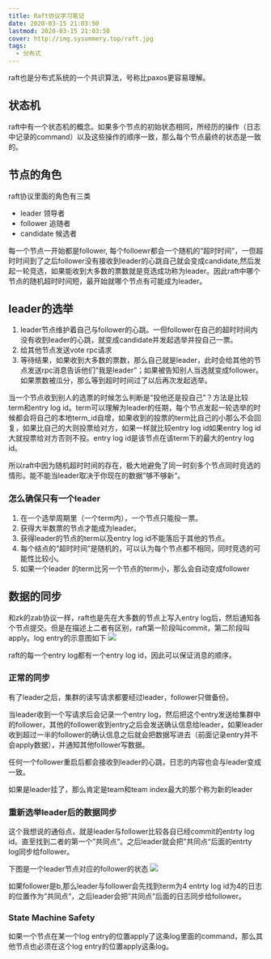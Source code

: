 ```yaml
---
title: Raft协议学习笔记
date: 2020-03-15 21:03:50
lastmod: 2020-03-15 21:03:50
cover: http://img.sysummery.top/raft.jpg
tags:
  - 分布式
---
```

raft也是分布式系统的一个共识算法，号称比paxos更容易理解。
<!--more-->
## 状态机
raft中有一个状态机的概念。如果多个节点的初始状态相同，所经历的操作（日志中记录的command）以及这些操作的顺序一致，那么每个节点最终的状态是一致的。

## 节点的角色
raft协议里面的角色有三类

* leader 领导者
* follower 追随者
* candidate 候选者

每一个节点一开始都是follower, 每个folloewr都会一个随机的“超时时间”，一但超时时间到了之后follower没有接收到leader的心跳自己就会变成candidate,然后发起一轮竞选，如果能收到大多数的票数就是竞选成功称为leader。因此raft中哪个节点的随机超时时间短，最开始就哪个节点有可能成为leader。

## leader的选举
1. leader节点维护着自己与follower的心跳。一但follower在自己的超时时间内没有收到leader的心跳，就变成candidate并发起选举并投自己一票。
2. 给其他节点发送vote rpc请求
3. 等待结果，如果收到大多数的票数，那么自己就是leader，此时会给其他的节点发送rpc消息告诉他们“我是leader”；如果被告知别人当选就变成follower。如果票数被瓜分，那么等到超时时间过了以后再次发起选举。

当一个节点收到别人的选票的时候怎么判断是“投他还是投自己”？方法是比较term和entry log id。term可以理解为leader的任期，每个节点发起一轮选举的时候都会将自己的本地term_id自增，如果收到的投票的term比自己的小那么不会回复，如果比自己的大则投票给对方，如果一样就比较entry log id如果entry  log id大就投票给对方否则不投。entry log id是该节点在该term下的最大的entry log id。

所以raft中因为随机超时时间的存在，极大地避免了同一时刻多个节点同时竞选的情形。能不能当leader取决于你现在的数据”够不够新“。

### 怎么确保只有一个leader
1. 在一个选举周期里（一个term内），一个节点只能投一票。
2. 获得大半数票的节点才能成为leader。
3. 获得leader的节点的term以及entry log id不能落后于其他的节点。
4. 每个结点的“超时时间”是随机的，可以认为每个节点都不相同，同时竞选的可能性比较小。
5. 如果一个leader 的term比另一个节点的term小，那么会自动变成follower

## 数据的同步
和zk的zab协议一样，raft也是先在大多数的节点上写入entry  log后，然后通知各个节点提交。但是在描述上二者有区别，raft第一阶段叫commit，第二阶段叫apply。log entry的示意图如下
![](http://img.sysummery.top/raftlogentry.jpg)

raft的每一个entry log都有一个entry log id，因此可以保证消息的顺序。

### 正常的同步
有了leader之后，集群的读写请求都要经过leader，follower只做备份。

当leader收到一个写请求后会记录一个entry log，然后把这个entry发送给集群中的follower，其他的follower收到entry之后会发送确认信息给leader，如果leader收到超过一半的follower的确认信息之后就会把数据写进去（前面记录entry并不会apply数据），并通知其他follower写数据。

任何一个follower重启后都会接收到leader的心跳，日志的内容也会与leader变成一致。

如果是leader挂了，那么肯定是team和team index最大的那个称为新的leader

### 重新选举leader后的数据同步
这个我想说的通俗点，就是leader与follower比较各自已经commit的entrty log id。直至找到二者的第一个”共同点“。之后leader就会把”共同点“后面的entrty log同步给follower。

下图是一个leader节点对应的follower的状态
![](http://img.sysummery.top/raftlandf.png)

如果follower是b,那么leader与follower会先找到term为4 entrty log id为4的日志的位置作为”共同点“，之后leader会把”共同点“后面的日志同步给follower。

### State Machine Safety
如果一个节点在某一个log entry的位置apply了这条log里面的command，那么其他节点也必须在这个log entry的位置apply这条log。
